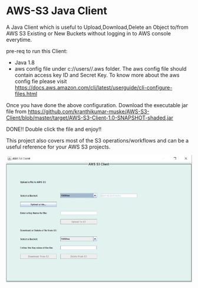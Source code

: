 # AWS-S3 Java Client

A Java Client which is useful to Upload,Download,Delete an Object to/from AWS S3 Existing or New Buckets without logging in to AWS console everytime.

pre-req to run this Client:
- Java 1.8
- aws config file under c://users/<your user name>/.aws folder. 
  The aws config file should contain access key ID and Secret Key. 
  To know more about the aws config fie please visit https://docs.aws.amazon.com/cli/latest/userguide/cli-configure-files.html

Once you have done the above configuration. Download the executable jar file from https://github.com/kranthikumar-muske/AWS-S3-Client/blob/master/target/AWS-S3-Client-1.0-SNAPSHOT-shaded.jar

DONE!! Double click the file and enjoy!!

This project also covers most of the S3 operations/workflows and can be a useful reference for your AWS S3 projects.

![alt text](https://github.com/kranthikumar-muske/AWS-S3-Client/blob/master/target/DemoScreenshot.JPG)
